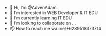 - 👋 Hi, I’m @AdvenAdam
- 👀 I’m interested in WEB Developer & IT EDU
- 🌱 I’m currently learning IT EDU
- 💞️ I’m looking to collaborate on ...
- 📫 How to reach me wa.me/+6289518373714

<!---
AdvenAdam/AdvenAdam is a ✨ special ✨ repository because its `README.md` (this file) appears on your GitHub profile.
You can click the Preview link to take a look at your changes.
--->
